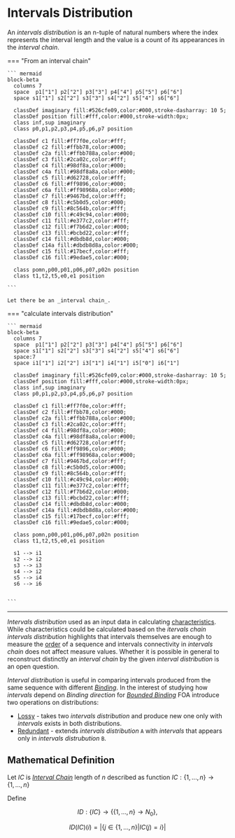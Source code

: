 # Intervals Distribution

An _intervals distribution_ is an n-tuple of natural numbers where the index represents the interval length and the value is a count of its appearances in the _interval chain_.


=== "From an interval chain"

    ``` mermaid
    block-beta
      columns 7
      space  p1["1"] p2["2"] p3["3"] p4["4"] p5["5"] p6["6"]
      space s1["1"] s2["2"] s3["3"] s4["2"] s5["4"] s6["6"]

      classDef imaginary fill:#526cfe09,color:#000,stroke-dasharray: 10 5;
      classDef position fill:#fff,color:#000,stroke-width:0px;
      class inf,sup imaginary
      class p0,p1,p2,p3,p4,p5,p6,p7 position

      classDef c1 fill:#ff7f0e,color:#fff;
      classDef c2 fill:#ffbb78,color:#000;
      classDef c2a fill:#ffbb788a,color:#000;
      classDef c3 fill:#2ca02c,color:#fff;
      classDef c4 fill:#98df8a,color:#000;
      classDef c4a fill:#98df8a8a,color:#000;
      classDef c5 fill:#d62728,color:#fff;
      classDef c6 fill:#ff9896,color:#000;
      classDef c6a fill:#ff98968a,color:#000;
      classDef c7 fill:#9467bd,color:#fff;
      classDef c8 fill:#c5b0d5,color:#000;
      classDef c9 fill:#8c564b,color:#fff;
      classDef c10 fill:#c49c94,color:#000;
      classDef c11 fill:#e377c2,color:#fff;
      classDef c12 fill:#f7b6d2,color:#000;
      classDef c13 fill:#bcbd22,color:#fff;
      classDef c14 fill:#dbdb8d,color:#000;
      classDef c14a fill:#dbdb8d8a,color:#000;
      classDef c15 fill:#17becf,color:#fff;
      classDef c16 fill:#9edae5,color:#000;

      class pomn,p00,p01,p06,p07,p02n position
      class t1,t2,t5,e0,e1 position

    ```

    Let there be an _interval chain_.

=== "calculate intervals distribution"

    ``` mermaid
    block-beta
      columns 7
      space  p1["1"] p2["2"] p3["3"] p4["4"] p5["5"] p6["6"]
      space s1["1"] s2["2"] s3["3"] s4["2"] s5["4"] s6["6"]
      space:7
      space i1["1"] i2["2"] i3["1"] i4["1"] i5["0"] i6["1"]

      classDef imaginary fill:#526cfe09,color:#000,stroke-dasharray: 10 5;
      classDef position fill:#fff,color:#000,stroke-width:0px;
      class inf,sup imaginary
      class p0,p1,p2,p3,p4,p5,p6,p7 position

      classDef c1 fill:#ff7f0e,color:#fff;
      classDef c2 fill:#ffbb78,color:#000;
      classDef c2a fill:#ffbb788a,color:#000;
      classDef c3 fill:#2ca02c,color:#fff;
      classDef c4 fill:#98df8a,color:#000;
      classDef c4a fill:#98df8a8a,color:#000;
      classDef c5 fill:#d62728,color:#fff;
      classDef c6 fill:#ff9896,color:#000;
      classDef c6a fill:#ff98968a,color:#000;
      classDef c7 fill:#9467bd,color:#fff;
      classDef c8 fill:#c5b0d5,color:#000;
      classDef c9 fill:#8c564b,color:#fff;
      classDef c10 fill:#c49c94,color:#000;
      classDef c11 fill:#e377c2,color:#fff;
      classDef c12 fill:#f7b6d2,color:#000;
      classDef c13 fill:#bcbd22,color:#fff;
      classDef c14 fill:#dbdb8d,color:#000;
      classDef c14a fill:#dbdb8d8a,color:#000;
      classDef c15 fill:#17becf,color:#fff;
      classDef c16 fill:#9edae5,color:#000;

      class pomn,p00,p01,p06,p07,p02n position
      class t1,t2,t5,e0,e1 position

      s1 --> i1
      s2 --> i2
      s3 --> i3
      s4 --> i2
      s5 --> i4
      s6 --> i6


    ```

---

_Intervals distribution_ used as an input data in calculating [characteristics](../../characteristics/index.md).
While characteristics could be calculated based on the _itervals chain_ _intervals distribution_ highlights that intervals themselves are enough to measure the [order](../order.md) of a sequence
and intervals connectivity in _intervals chain_ does not affect measure values.
Whether it is possible in general to reconstruct distinctly an _interval chain_ by the given _interval distribution_ is an open question.



_Interval distribution_ is useful in comparing intervals produced from the same sequence with different [_Binding_](../intervals_chain/index.md#define-bindings).
In the interest of studying how _intervals_ depend on _Binding direction_ for [_Bounded Binding_](../intervals_chain/bounded.md) FOA introduce two operations on distributions:

- [Lossy](./lossy.md) - takes two _intervals distribution_ and produce new one only with _intervals_ exists in both distributions.
- [Redundant](./redundant.md) - extends _intervals distribution_ `A` with _intervals_ that appears only in _intervals distrubution_ `B`.

## Mathematical Definition

Let $IC$ is [_Interval Chain_](../intervals_chain/index.md#define-intervals-chain) length of $n$ described as function $IC : \{1,...,n\} \longrightarrow  \{1,...,n\}$

Define

$$ID : \big\{  IC \big\} \longrightarrow \big\{ \{1,...,n\} \longrightarrow  N_0 \big\},$$

$$ID(IC)(i) = \Big| \big\{ j \in \{1,...,n\} | IC(j) = i \big\} \Big|$$
